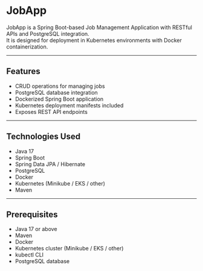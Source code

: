 # JobApp

JobApp is a Spring Boot-based Job Management Application with RESTful APIs and PostgreSQL integration.  
It is designed for deployment in Kubernetes environments with Docker containerization.

---

## Features

- CRUD operations for managing jobs  
- PostgreSQL database integration  
- Dockerized Spring Boot application  
- Kubernetes deployment manifests included  
- Exposes REST API endpoints  

---

## Technologies Used

- Java 17  
- Spring Boot  
- Spring Data JPA / Hibernate  
- PostgreSQL  
- Docker  
- Kubernetes (Minikube / EKS / other)  
- Maven  

---

## Prerequisites

- Java 17 or above  
- Maven  
- Docker  
- Kubernetes cluster (Minikube / EKS / other)  
- kubectl CLI  
- PostgreSQL database  

